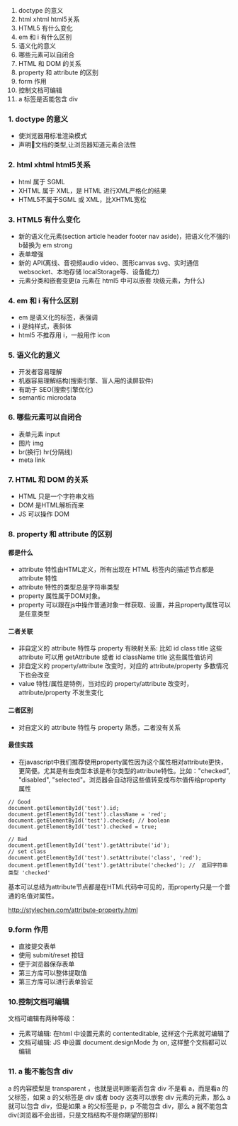 1. doctype 的意义
2. html xhtml html5关系
3. HTML5 有什么变化
4. em 和 i 有什么区别
5. 语义化的意义
6. 哪些元素可以自闭合
7. HTML 和 DOM 的关系
8. property 和 attribute 的区别
9. form 作用
10. 控制文档可编辑
11. a 标签是否能包含 div 

### 1. doctype 的意义
- 使浏览器用标准渲染模式
- 声明文档的类型,让浏览器知道元素合法性

### 2. html xhtml html5关系

- html 属于 SGML
- XHTML 属于 XML，是 HTML 进行XML严格化的结果
- HTML5不属于SGML 或 XML，比XHTML宽松

### 3. HTML5 有什么变化
- 新的语义化元素(section article header footer nav aside)，把语义化不强的i b替换为 em strong
- 表单增强
- 新的 API(离线、音视频audio video、图形canvas svg、实时通信websocket、本地存储 localStorage等、设备能力)
- 元素分类和嵌套变更(a 元素在 html5 中可以嵌套 块级元素，为什么)

### 4. em 和 i 有什么区别
- em 是语义化的标签，表强调
- i 是纯样式，表斜体
- html5 不推荐用 i，一般用作 icon


### 5. 语义化的意义
- 开发者容易理解
- 机器容易理解结构(搜索引擎、盲人用的读屏软件)
- 有助于 SEO(搜索引擎优化)
- semantic microdata

### 6. 哪些元素可以自闭合
- 表单元素 input
- 图片 img
- br(换行) hr(分隔线) 
- meta link

### 7. HTML 和 DOM 的关系
- HTML 只是一个字符串文档
- DOM 是HTML解析而来
- JS 可以操作 DOM

### 8. property 和 attribute 的区别
#### 都是什么
- attribute 特性由HTML定义，所有出现在 HTML 标签内的描述节点都是 attribute 特性
- attribute 特性的类型总是字符串类型
- property 属性属于DOM对象。
- property 可以跟在js中操作普通对象一样获取、设置，并且property属性可以是任意类型

#### 二者关联
- 非自定义的 attribute 特性与 property 有映射关系: 比如 id class title 这些 attribute 可以用 getAttribute 或者 id className title 这些属性值访问
- 非自定义的 property/attribute 改变时，对应的 attribute/property 多数情况下也会改变
- value 特性/属性是特例，当对应的 property/attribute 改变时，attribute/property 不发生变化 

#### 二者区别
- 对自定义的  attribute 特性与 property 熟悉，二者没有关系

#### 最佳实践
- 在javascript中我们推荐使用property属性因为这个属性相对attribute更快，更简便。尤其是有些类型本该是布尔类型的attribute特性。比如："checked", "disabled", "selected"。浏览器会自动将这些值转变成布尔值传给property属性

```
// Good
document.getElementById('test').id;
document.getElementById('test').className = 'red';
document.getElementById('test').checked; // boolean
document.getElementById('test').checked = true;

// Bad
document.getElementById('test').getAttribute('id');
// set class
document.getElementById('test').setAttribute('class', 'red');
document.getElementById('test').getAttribute('checked'); //  返回字符串类型 'checked'
```

基本可以总结为attribute节点都是在HTML代码中可见的，而property只是一个普通的名值对属性。

http://stylechen.com/attribute-property.html

### 9.form 作用
- 直接提交表单
- 使用 submit/reset 按钮
- 便于浏览器保存表单
- 第三方库可以整体提取值
- 第三方库可以进行表单验证

### 10.控制文档可编辑

文档可编辑有两种等级：
- 元素可编辑: 在html 中设置元素的 contenteditable, 这样这个元素就可编辑了
- 文档可编辑: JS 中设置 document.designMode 为 on, 这样整个文档都可以编辑 

### 11. a 能不能包含 div
a 的内容模型是 transparent ，也就是说判断能否包含 div 不是看 a，而是看a 的父标签，如果 a 的父标签是 div 或者 body 这类可以嵌套 div 元素的元素，那么 a 就可以包含 div，但是如果 a 的父标签是 p，p 不能包含 div，那么 a 就不能包含div(浏览器不会出错，只是文档结构不是你期望的那样)
